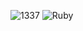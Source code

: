 
![1337](https://img.shields.io/badge/1337-hello%20world-blue) ![Ruby](https://img.shields.io/badge/Ruby-CC342D?style=for-the-badge&logo=ruby&logoColor=white)
